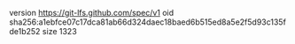 version https://git-lfs.github.com/spec/v1
oid sha256:a1ebfce07c17dca81ab66d324daec18baed6b515ed8a5e2f5d93c135fde1b252
size 1323
